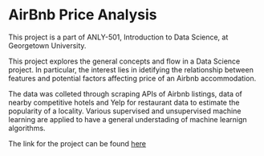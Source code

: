 
# AirBnb Price Analysis

This project is a part of ANLY-501, Introduction to Data Science, at Georgetown University.

This project explores the general concepts and flow in a Data Science project. In particular, the interest lies in idetifying the
relationship between features and potential factors affecting price of an Airbnb accommodation. 

The data was colleted through scraping APIs of Airbnb listings, data of nearby competitive hotels and Yelp for restaurant data to estimate the popularity of a locality. Various supervised and unsupervised machine learning are applied to have a general understading of machine learnign algorithms.

The link for the project can be found [here](http://yzeng.georgetown.domains/ANLY501/Project/index.html)
